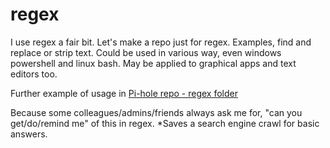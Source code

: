 # regex

I use regex a fair bit. Let's make a repo just for regex. Examples, find and replace or strip text. Could be used in various way, even windows powershell and linux bash. May be applied to graphical apps and text editors too. 

Further example of usage in [Pi-hole repo - regex folder](https://github.com/SystemJargon/pi-hole/tree/main/regex)

Because some colleagues/admins/friends always ask me for, "can you get/do/remind me" of this in regex. *Saves a search engine crawl for basic answers.
